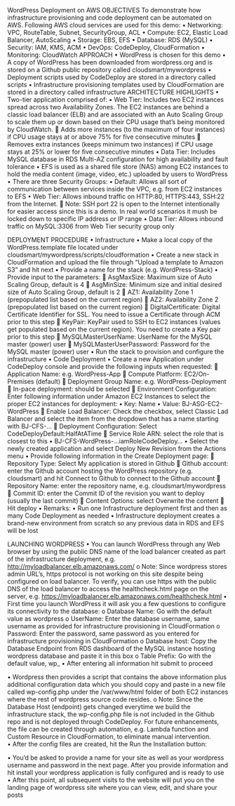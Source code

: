 WordPress Deployment on AWS
OBJECTIVES
To demonstrate how infrastructure provisioning and code deployment can be automated on AWS. Following AWS cloud services are used for this demo:
•	Networking: VPC, RouteTable, Subnet, SecurityGroup, ACL
•	Compute: EC2, Elastic Load Balancer, AutoScaling
•	Storage: EBS, EFS
•	Database: RDS (MySQL)
•	Security: IAM, KMS, ACM
•	DevOps: CodeDeploy, CloudFormation
•	Monitoring: CloudWatch
APPROACH
•	WordPress is chosen for this demo 
•	A copy of WordPress has been downloaded from wordpress.org and is stored on a Github public repository called cloudsmart/mywordpress
•	Deployment scripts used by CodeDeploy are stored in a directory called scripts 
•	Infrastructure provisioning templates used by CloudFormation are stored in a directory called infrastructure
ARCHITECTURE HIGHLIGHTS
•	Two-tier application comprised of:
•	Web Tier: Includes two EC2 instances spread across two Availability Zones. The EC2 instances are behind a classic load balancer (ELB) and are associated with an Auto Scaling Group to scale them up or down based on their CPU usage that’s being monitored by CloudWatch. 
	Adds more instances (to the maximum of four instances) if CPU usage stays at or above 75% for five consecutive minutes
	Removes extra instances (keeps minimum two instances) if CPU usage stays at 25% or lower for five consecutive minutes
•	Data Tier: Includes MySQL database in RDS Multi-AZ configuration for high availability and fault tolerance
•	EFS is used as a shared file store (NAS) among EC2 instances to hold the media content (image, video, etc.) uploaded by users to WordPress
•	There are three Security Groups:
•	Default: Allows all sort of communication between services inside the VPC, e.g. from EC2 instances to EFS
•	Web Tier: Allows inbound traffic on HTTP:80, HTTPS:443, SSH:22 from the Internet. 
	Note: SSH port 22 is open to the Internet intentionally for easier access since this is a demo. In real world scenarios it mush be locked down to specific IP address or IP range
•	Data Tier: Allows inbound traffic on MySQL:3306 from Web Tier security group only

 

DEPLOYMENT PROCEDURE
•	Infrastructure
•	Make a local copy of the WordPress.template file located under cloudsmart/mywordpress/scripts/cloudformation
•	Create a new stack in CloudFormation and upload the file through “Upload a template to Amazon S3” and hit next
•	Provide a name for the stack (e.g. WordPress-Stack)
•	Provide input to the parameters:
	AsgMaxSize: Maximum size of Auto Scaling Group, default is 4
	AsgMinSize: Minimum size and initial desired size of Auto Scaling Group, default is 2
	AZ1: Availability Zone 1 (prepopulated list based on the current region)
	AZ2: Availability Zone 2 (prepopulated list based on the current region)
	DigitalCertificate: Digital Certificate Identifier for SSL. You need to issue a Certificate through ACM prior to this step
	KeyPair: KeyPair used to SSH to EC2 instances (values get populated based on the current region). You need to create a Key pair prior to this step
	MySQLMasterUserName: UserName for the MySQL master (power) user
	MySQLMasterUserPassword: Password for the MySQL master (power) user
•	Run the stack to provision and configure the infrastructure 
•	Code Deployment
•	Create a new Application under CodeDeploy console and provide the following inputs when requested:
	Application Name: e.g. WordPress-App
	Compute Platform: EC2/On-Premises (default)
	Deployment Group Name: e.g. WordPress-Deployment
	In-pace deployment: should be selected
	Environment Configuration: Enter following information under Amazon EC2 Instances to select the proper EC2 instances for deployment: 
•	Key: Name
•	Value: BJ-ASG-EC2-WordPress
	Enable Load Balancer: Check the checkbox, select Classic Lad Balancer and select the item from the dropdown that has a name starting with BJ-CFS-…
	Deployment Configuration: Select CodeDeployDefault:HalfAtATime
	Service Role ARN: select the role that is closest to this 
•	BJ-CFS-WordPress-…iamRoleCodeDeploy…
•	Select the newly created application and select Deploy New Revision from the Actions menu
•	Provide following information in the Create Deployment page:
	Repository Type: Select My application is stored in Github
	Github account: enter the Github account hosting the WordPress repository (e.g. cloudsmart) and hit Connect to Github to connect to the Github account 
	Repository Name: enter the repository name, e.g. cloudsmart/mywordpress
	Commit ID: enter the Commit ID of the revision you want to deploy (usually the last commit)
	Content Options: select Overwrite the content
	Hit deploy
•	Remarks:
•	Run one Infrastructure deployment first and then as many Code Deployment as needed
•	Infrastructure deployment creates a brand-new environment from scratch so any previous data in RDS and EFS will be lost
  
LAUNCHING WORDPRESS
•	You can launch WordPress through any Web browser by using the public DNS name of the load balancer created as part of the infrastructure deployment, e.g. http://myloadbalancer.elb.amazonaws.com/
o	Note: Since wordpress stores admin URL’s, https protocol is not working on this site despite being configured on load balancer. To verify, you can use https with the public DNS of the load balancer to access the healthcheck.html page on the server, e.g. https://myloadbalancer.elb.amazonaws.com/healthcheck.html
•	First time you launch WordPress it will ask you a few questions to configure its connectivity to the database:
o	Database Name: Go with the default value as wordpress
o	UserName: Enter the database username, same username as provided for infrastructure provisioning in CloudFormation 
o	Password: Enter the password, same password as you entered for infrastructure provisioning in CloudFormation 
o	Database host: Copy the Database Endpoint from RDS dashboard of the MySQL instance hosting wordpress database and paste it in this box
o	Table Prefix: Go with the default value, wp_
•	After entering all information hit submit to proceed
 
•	Wordpress then provides a script that contains the above information plus additional configuration data which you should copy and paste in a new file called wp-config.php under the /var/www/html folder of both EC2 instances where the rest of wordpress source code resides.
o	Note: Since the Database Host (endpoint) gets changed everytime we build the infrastructure stack, the wp-config.php file is not included in the Github repo and is not deployed through CodeDeploy. For future enhancements, the file can be created through automation, e.g. Lambda function and Custom Resource in CloudFormation, to eliminate manual intervention.  
•	After the config files are created, hit the Run the Installation button:
 
•	You’d be asked to provide a name for your site as well as your wordpress username and password in the next page. After you provide information and hit install your wordpress application is fully configured and is ready to use
•	After this point, all subsequent visits to the website will put you on the landing page of wordpress site where you can view, edit, and share your posts

